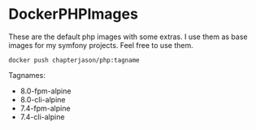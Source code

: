 
# DockerPHPImages

These are the default php images with some extras.
I use them as base images for my symfony projects.
Feel free to use them.

```console
docker push chapterjason/php:tagname
```

Tagnames:

- 8.0-fpm-alpine
- 8.0-cli-alpine
- 7.4-fpm-alpine
- 7.4-cli-alpine
